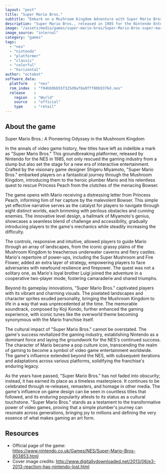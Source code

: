 ```yaml
---
layout: "post"
title: "Super Mario Bros."
subtitle: "Embark on a Mushroom Kingdom Adventure with Super Mario Bros., the Iconic NES Platformer!"
description: "Super Mario Bros., released in 1985 for the Nintendo Entertainment System (NES), revolutionized the gaming industry with its groundbreaking platformer gameplay, introducing players to the heroic plumber Mario and his quest to rescue Princess Peach from the villainous Bowser. Designed by legendary game designer Shigeru Miyamoto, this classic title not only saved the gaming industry from a slump but also laid the foundation for the modern platformer genre, featuring innovative level design, memorable characters, and an unforgettable soundtrack. Super Mario Bros. remains a timeless masterpiece, cherished by gamers of all ages for its simplicity, charm, and enduring impact on the world of video games."
image: "/assets/media/games/super-mario-bros/Super-Mario-Bros-super-mario-bros-33104594-1600-1200.jpg"
image_source: "internal"
category: "games"
tags:
  - "nes"
  - "nintendo"
  - "platformer"
  - "classic"
  - "colorful"
  - "horizontal"
author: "octobot"
software_data:
  platform   : "nes"
  rom_index  : "f94bb9bb55f325d9af8a0fff80b9376d.nes"
  release    :
    region   : "World"
    source   : "official"
    type     : "retail"
---
```


## About the game

Super Mario Bros.: A Pioneering Odyssey in the Mushroom Kingdom

In the annals of video game history, few titles have left as indelible a mark as "Super Mario Bros." This groundbreaking platformer, released by Nintendo for the NES in 1985, not only rescued the gaming industry from a slump but also set the stage for a new era of interactive entertainment. Crafted by the visionary game designer Shigeru Miyamoto, "Super Mario Bros." embarked players on a fantastical journey through the Mushroom Kingdom, introducing them to the heroic plumber Mario and his relentless quest to rescue Princess Peach from the clutches of the menacing Bowser.

The game opens with Mario receiving a distressing letter from Princess Peach, informing him of her capture by the malevolent Bowser. This simple yet effective narrative serves as the catalyst for players to navigate through eight distinct worlds, each brimming with perilous obstacles and cunning enemies. The innovative level design, a hallmark of Miyamoto's genius, showcases a seamless blend of challenge and accessibility, gradually introducing players to the game's mechanics while steadily increasing the difficulty.

The controls, responsive and intuitive, allowed players to guide Mario through an array of landscapes, from the iconic grassy plains of the Mushroom Kingdom to treacherous underwater caverns and fiery castles. Mario's repertoire of power-ups, including the Super Mushroom and Fire Flower, added an extra layer of strategy, empowering players to face adversaries with newfound resilience and firepower. The quest was not a solitary one, as Mario's loyal brother Luigi joined the adventure in a cooperative two-player mode, fostering camaraderie and shared triumphs.

Beyond its gameplay innovations, "Super Mario Bros." captivated players with its vibrant and charming visuals. The pixelated landscapes and character sprites exuded personality, bringing the Mushroom Kingdom to life in a way that was unprecedented at the time. The memorable soundtrack, composed by Koji Kondo, further enhanced the gaming experience, with iconic tunes like the overworld theme becoming synonymous with the Mario franchise itself.

The cultural impact of "Super Mario Bros." cannot be overstated. The game's success revitalized the gaming industry, establishing Nintendo as a dominant force and laying the groundwork for the NES's continued success. The character of Mario became a pop culture icon, transcending the realm of gaming to become a symbol of video game entertainment worldwide. The game's influence extended beyond the NES, with subsequent iterations and adaptations across various platforms, solidifying the franchise's enduring legacy.

As the years have passed, "Super Mario Bros." has not faded into obscurity; instead, it has earned its place as a timeless masterpiece. It continues to be celebrated through re-releases, remasters, and homage in other media. The game's influence on game design can be seen in countless titles that followed, and its enduring popularity attests to its status as a cultural touchstone. "Super Mario Bros." stands as a testament to the transformative power of video games, proving that a simple plumber's journey can resonate across generations, bringing joy to millions and defining the very essence of what makes gaming an art form.

## Resources

* Official page of the game: <https://www.nintendo.co.uk/Games/NES/Super-Mario-Bros-803853.html>
* Cover image credits: <http://www.digitallydownloaded.net/2013/06/e3-2013-reaction-has-nintendo-lost.html>

